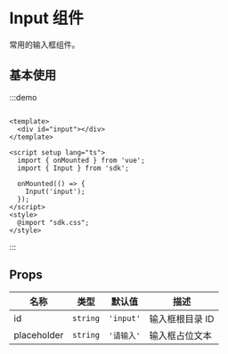 # Input 组件

常用的输入框组件。

## 基本使用

:::demo

```vue

<template>
  <div id="input"></div>
</template>

<script setup lang="ts">
  import { onMounted } from 'vue';
  import { Input } from 'sdk';

  onMounted(() => {
    Input('input');
  });
</script>
<style>
  @import "sdk.css";
</style>
```

:::

## Props

| 名称          | 类型       | 默认值       | 描述        |
|-------------|----------|-----------|-----------|
| id          | `string` | `'input'` | 输入框根目录 ID |
| placeholder | `string` | `'请输入'`   | 输入框占位文本   |


